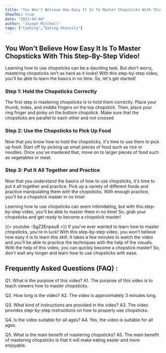 ```yaml
---
title: "You Won't Believe How Easy It Is To Master Chopsticks With This Step-By-Step Video!"
ShowToc: true 
date: "2023-04-04"
author: "Joseph Mitchell" 
tags: ["Cooking","Eating Utensils"]
---
```

## You Won't Believe How Easy It Is To Master Chopsticks With This Step-By-Step Video! 

Learning how to use chopsticks can be a daunting task. But don't worry, mastering chopsticks isn't as hard as it looks! With this step-by-step video, you'll be able to learn the basics in no time. So, let's get started! 

### Step 1: Hold the Chopsticks Correctly 

The first step in mastering chopsticks is to hold them correctly. Place your thumb, index, and middle fingers on the top chopstick. Then, place your ring finger and pinky on the bottom chopstick. Make sure that the chopsticks are parallel to each other and not crossed. 

### Step 2: Use the Chopsticks to Pick Up Food 

Now that you know how to hold the chopsticks, it's time to use them to pick up food. Start off by picking up small pieces of food such as rice or noodles. Once you've mastered that, move on to larger pieces of food such as vegetables or meat. 

### Step 3: Put It All Together and Practice 

Now that you understand the basics of how to use chopsticks, it's time to put it all together and practice. Pick up a variety of different foods and practice manipulating them with the chopsticks. With enough practice, you'll be a chopstick master in no time! 

Learning how to use chopsticks can seem intimidating, but with this step-by-step video, you'll be able to master them in no time! So, grab your chopsticks and get ready to become a chopstick master!

{{< youtube -SgZ3Enpau8 >}} 
If you've ever wanted to learn how to master chopsticks, you're in luck! With this step-by-step video, you won't believe how easy it is to learn this skill. It takes a few minutes to watch the video and you'll be able to practice the techniques with the help of the visuals. With the help of this video, you can quickly become a chopstick master! So, don't wait any longer and learn how to use chopsticks with ease.

## Frequently Asked Questions (FAQ) :
Q1. What is the purpose of this video?
A1. The purpose of this video is to teach viewers how to master chopsticks.

Q2. How long is the video?
A2. The video is approximately 3 minutes long.

Q3. What kind of instructions are provided in the video?
A3. The video provides step-by-step instructions on how to properly use chopsticks.

Q4. Is the video suitable for all ages?
A4. Yes, the video is suitable for all ages.

Q5. What is the main benefit of mastering chopsticks?
A5. The main benefit of mastering chopsticks is that it will make eating easier and more enjoyable.


